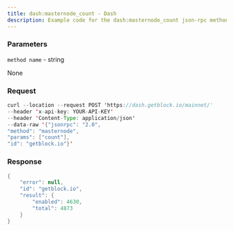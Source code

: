 ```yaml
---
title: dash:masternode_count - Dash
description: Example code for the dash:masternode_count json-rpc method. Сomplete guide on how to use dash:masternode_count json-rpc in GetBlock.io Web3 documentation.
---
```


### Parameters


`method name` - string

None

### Request

``` java
curl --location --request POST 'https://dash.getblock.io/mainnet/' 
--header 'x-api-key: YOUR-API-KEY' 
--header 'Content-Type: application/json' 
--data-raw '{"jsonrpc": "2.0",
"method": "masternode",
"params": ["count"],
"id": "getblock.io"}'
```

###  Response

``` java
{
    "error": null,
    "id": "getblock.io",
    "result": {
        "enabled": 4630,
        "total": 4873
    }
}
```

